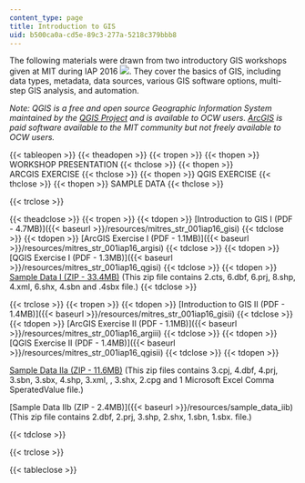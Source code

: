 ```yaml
---
content_type: page
title: Introduction to GIS
uid: b500ca0a-cd5e-89c3-277a-5218c379bbb8
---
```


The following materials were drawn from two introductory GIS workshops given at MIT during IAP 2016 ![](/images/educator/icon-question-iap.png). They cover the basics of GIS, including data types, metadata, data sources, various GIS software options, multi-step GIS analysis, and automation.

_Note: QGIS is a free and open source Geographic Information System maintained by the_ [_QGIS Project_](http://www.qgis.org/en/site/) _and is available to OCW users._ [_ArcGIS_](https://www.arcgis.com/features/) _is paid software available to the MIT community but not freely available to OCW users._

{{< tableopen >}}
{{< theadopen >}}
{{< tropen >}}
{{< thopen >}}
WORKSHOP PRESENTATION
{{< thclose >}}
{{< thopen >}}
ARCGIS EXERCISE
{{< thclose >}}
{{< thopen >}}
QGIS EXERCISE
{{< thclose >}}
{{< thopen >}}
SAMPLE DATA
{{< thclose >}}

{{< trclose >}}

{{< theadclose >}}
{{< tropen >}}
{{< tdopen >}}
[Introduction to GIS I (PDF - 4.7MB)]({{< baseurl >}}/resources/mitres_str_001iap16_gisi)
{{< tdclose >}}
{{< tdopen >}}
[ArcGIS Exercise I (PDF - 1.1MB)]({{< baseurl >}}/resources/mitres_str_001iap16_argisi)
{{< tdclose >}}
{{< tdopen >}}
[QGIS Exercise I (PDF - 1.3MB)]({{< baseurl >}}/resources/mitres_str_001iap16_qgisi)
{{< tdclose >}}
{{< tdopen >}}
[Sample Data I (ZIP - 33.4MB)](/ans7870/RES/RES.STR-001/SampleDataI.zip) (This zip file contains 2.cts, 6.dbf, 6.prj, 8.shp, 4.xml, 6.shx, 4.sbn and .4sbx file.)
{{< tdclose >}}

{{< trclose >}}
{{< tropen >}}
{{< tdopen >}}
[Introduction to GIS II (PDF - 1.4MB)]({{< baseurl >}}/resources/mitres_str_001iap16_gisii)
{{< tdclose >}}
{{< tdopen >}}
[ArcGIS Exercise II (PDF - 1.1MB)]({{< baseurl >}}/resources/mitres_str_001iap16_argiii)
{{< tdclose >}}
{{< tdopen >}}
[QGIS Exercise II (PDF - 1.4MB)]({{< baseurl >}}/resources/mitres_str_001iap16_qgisii)
{{< tdclose >}}
{{< tdopen >}}


[Sample Data IIa (ZIP - 11.6MB)](/ans7870/RES/RES.STR-001/SampleDataIIa.zip) (This zip files contains 3.cpj, 4.dbf, 4.prj, 3.sbn, 3.sbx, 4.shp, 3.xml, , 3.shx, 2.cpg and 1 Microsoft Excel Comma SperatedValue file.)

[Sample Data IIb (ZIP - 2.4MB)]({{< baseurl >}}/resources/sample_data_iib) (This zip file contains 2.dbf, 2.prj, 3.shp, 2.shx, 1.sbn, 1.sbx. file.)


{{< tdclose >}}

{{< trclose >}}

{{< tableclose >}}
